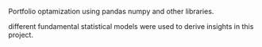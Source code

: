 Portfolio optamization using pandas numpy and other libraries.

different fundamental statistical models were used to derive insights in this project.

